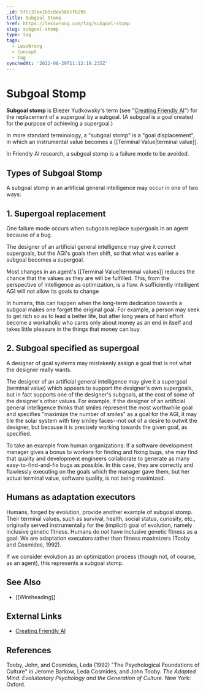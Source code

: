 ```yaml
---
_id: 5f5c37ee1b5cdee568cfb295
title: Subgoal Stomp
href: https://lesswrong.com/tag/subgoal-stomp
slug: subgoal-stomp
type: tag
tags:
  - LessWrong
  - Concept
  - Tag
synchedAt: '2022-08-29T11:13:19.235Z'
---
```

# Subgoal Stomp

**Subgoal stomp** is Eliezer Yudkowsky's term (see "[Creating Friendly AI](http://intelligence.org/files/CFAI.pdf)") for the replacement of a supergoal by a subgoal. (A subgoal is a goal created for the purpose of achieving a supergoal.)

In more standard terminology, a "subgoal stomp" is a "goal displacement", in which an instrumental value becomes a [[Terminal Value|terminal value]].

In Friendly AI research, a subgoal stomp is a failure mode to be avoided.

## Types of Subgoal Stomp

A subgoal stomp in an artificial general intelligence may occur in one of two ways:

## 1\. Supergoal replacement

One failure mode occurs when subgoals replace supergoals in an agent because of a bug.

The designer of an artificial general intelligence may give it correct supergoals, but the AGI's goals then shift, so that what was earlier a subgoal becomes a supergoal.

Most changes in an agent's [[Terminal Value|terminal values]] reduces the chance that the values as they are will be fulfilled. This, from the perspective of intelligence as optimization, is a flaw. A sufficiently intelligent AGI will not allow its goals to change

In humans, this can happen when the long-term dedication towards a subgoal makes one forget the original goal. For example, a person may seek to get rich so as to lead a better life, but after long years of hard effort become a workaholic who cares only about money as an end in itself and takes little pleasure in the things that money can buy.

## 2\. Subgoal specified as supergoal

A designer of goal systems may mistakenly assign a goal that is not what the designer really wants.

The designer of an artificial general intelligence may give it a supergoal (terminal value) which appears to support the designer's own supergoals, but in fact supports one of the designer's subgoals, at the cost of some of the designer's other values. For example, if the designer of an artificial general intelligence thinks that smiles represent the most worthwhile goal and specifies "maximize the number of smiles" as a goal for the AGI, it may tile the solar system with tiny smiley faces--not out of a desire to outwit the designer, but because it is precisely working towards the given goal, as specified.

To take an example from human organizations: If a software development manager gives a bonus to workers for finding and fixing bugs, she may find that quality and development engineers collaborate to generate as many easy-to-find-and-fix bugs as possible. In this case, they are correctly and flawlessly executing on the goals which the manager gave them, but her actual terminal value, software quality, is not being maximized.

## Humans as adaptation executors

Humans, forged by evolution, provide another example of subgoal stomp. Their terminal values, such as survival, health, social status, curiosity, etc., originally served instrumentally for the (implicit) goal of evolution, namely inclusive genetic fitness. Humans do *not* have inclusive genetic fitness as a goal: We are adaptation executors rather than fitness maximizers (Tooby and Cosmides, 1992).

If we consider evolution as an optimization process (though not, of course, as an agent), this represents a subgoal stomp.

## See Also

- [[Wireheading]]

## External Links

- [Creating Friendly AI](http://intelligence.org/files/CFAI.pdf)

## References

Tooby, John, and Cosmides, Leda (1992) "The Psychological Foundations of Culture" in Jerome Barkow, Leda Cosmides, and John Tooby. *The Adapted Mind: Evolutionary Psychology and the Generation of Culture.* New York: Oxford.